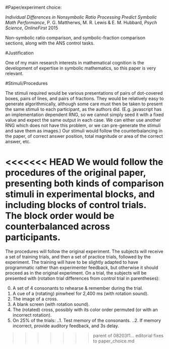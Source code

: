 #Paper/experiment choice: 

*Individual Differences in Nonsymbolic Ratio Processing Predict Symbolic Math Performance*, P. G. Mattherws, M. R. Lewis & E. M. Hubbard, *Psych Science*, *OnlineFirst* 2015

Non-symbolic ratio comparison, and symbolic-fraction comparison sections, along with the ANS control tasks.

#Justification

One of my main research interests in mathematical cognition is the development of expertise in symbolic mathematics, so this paper is very relevant. 

#Stimuli/Procedures

The stimuli required would be various presentations of pairs of dot-covered boxes, pairs of lines, and pairs of fractions. They would be relatively easy to generate algorithmically, although some care must then be taken to present the same stimuli to each participant, as the authors did. (E.g. javascript has an implementation dependent RNG, so we cannot simply seed it with a fixed value and expect the same output in each case. We can either use another RNG which does not have this problem, or we can pre-generate the stimuli and save them as images.) Our stimuli would follow the counterbalancing in the paper, of correct answer position, total magnitude or area of the correct answer, etc. 

<<<<<<< HEAD
We would follow the procedures of the original paper, presenting both kinds of comparison stimuli in experimental blocks, and including blocks of control trials. The block order would be counterbalanced across participants.
=======
The procedures will follow the original experiment. The subjects will receive a set of training trials, and then a set of practice trials, followed by the experiment. The training will have to be slightly adapted to have programmatic rather than experimenter feedback, but otherwise it should proceed as in the original experiment. On a trial, the subjects will be presented with (rotation trial differences from control trial in parentheses):

0. A set of 4 consonants to rehearse & remember during the trial.
1. A cue of a (rotating) pinwheel for 2,400 ms (with rotation sound).
2. The image of a cross.
3. A blank screen (with rotation sound).
4. The (rotated) cross, possibly with its color order permuted (or with an incorrect rotation). 
5. On 25% of the trials:
..1. Test memory of the consonants.
..2. If memory incorrect, provide auditory feedback, and 3s delay.
>>>>>>> parent of 08203f1... editorial fixes to paper_choice.md

